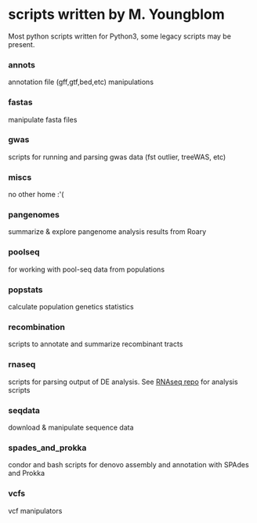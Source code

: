 scripts written by M. Youngblom
=======

Most python scripts written for Python3, some legacy scripts may be present.

### annots
annotation file (gff,gtf,bed,etc) manipulations

### fastas
manipulate fasta files

### gwas
scripts for running and parsing gwas data (fst outlier, treeWAS, etc)

### miscs
no other home :'(

### pangenomes
summarize & explore pangenome analysis results from Roary

### poolseq
for working with pool-seq data from populations

### popstats
calculate population genetics statistics

### recombination
scripts to annotate and summarize recombinant tracts

### rnaseq
scripts for parsing output of DE analysis. See [RNAseq repo](https://github.com/myoungblom/RNAseq) for analysis scripts

### seqdata
download & manipulate sequence data

### spades_and_prokka
condor and bash scripts for denovo assembly and annotation with SPAdes and Prokka

### vcfs
vcf manipulators
